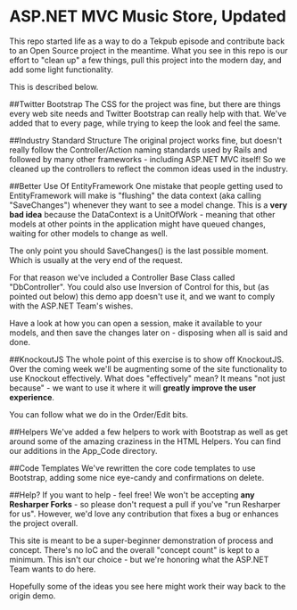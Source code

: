 ﻿ASP.NET MVC Music Store, Updated
===================================
This repo started life as a way to do a Tekpub episode and contribute back to an Open Source project in the meantime. 
What you see in this repo is our effort to "clean up" a few things, pull this project into the modern day, and add some 
light functionality.

This is described below.

##Twitter Bootstrap
The CSS for the project was fine, but there are things every web site needs and Twitter Bootstrap can really help with that.
We've added that to every page, while trying to keep the look and feel the same.

##Industry Standard Structure
The original project works fine, but doesn't really follow the Controller/Action naming standards used by Rails and followed
by many other frameworks - including ASP.NET MVC itself! So we cleaned up the controllers to reflect the common ideas used
in the industry.

##Better Use Of EntityFramework
One mistake that people getting used to EntityFramework will make is "flushing" the data context (aka calling "SaveChanges") whenever they
want to see a model change. This is a **very bad idea** because the DataContext is a UnitOfWork - meaning that other models at other
points in the application might have queued changes, waiting for other models to change as well.

The only point you should SaveChanges() is the last possible moment. Which is usually at the very end of the request.

For that reason we've included a Controller Base Class called "DbController". You could also use Inversion of Control for this, but (as pointed out below)
this demo app doesn't use it, and we want to comply with the ASP.NET Team's wishes.

Have a look at how you can open a session, make it available to your models, and then save the changes later on - disposing when all is said and done.

##KnockoutJS
The whole point of this exercise is to show off KnockoutJS. Over the coming week we'll be augmenting some of the site functionality
to use Knockout effectively. What does "effectively" mean? It means "not just because" - we want to use it where it will **greatly improve the user experience**.

You can follow what we do in the Order/Edit bits.

##Helpers
We've added a few helpers to work with Bootstrap as well as get around some of the amazing craziness in the HTML Helpers. You can find
our additions in the App_Code directory.

##Code Templates
We've rewritten the core code templates to use Bootstrap, adding some nice eye-candy and confirmations on delete.

##Help? 
If you want to help - feel free! We won't be accepting **any Resharper Forks** - so please don't request a pull if you've "run Resharper for us".
However, we'd love any contribution that fixes a bug or enhances the project overall.

This site is meant to be a super-beginner demonstration of process and concept. There's no IoC and the overall "concept count" is kept to a minimum.
This isn't our choice - but we're honoring what the ASP.NET Team wants to do here.

Hopefully some of the ideas you see here might work their way back to the origin demo.
